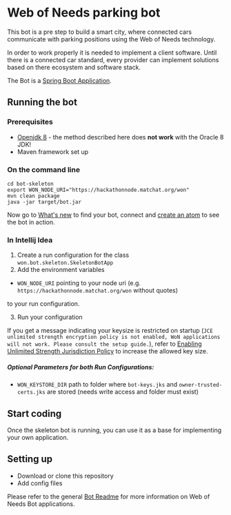 # Web of Needs parking bot

This bot is a pre step to build a smart city, where connected cars communicate with parking positions using 
the Web of Needs technology.

In order to work properly it is needed to implement a client software. Until there is a connected car standard, 
every provider can implement solutions based on there ecosystem and software stack.


The Bot is a  [Spring Boot Application](https://docs.spring.io/spring-boot/docs/current/reference/html/using-boot-running-your-application.html).

## Running the bot

### Prerequisites

- [Openjdk 8](https://adoptopenjdk.net/index.html) - the method described here does **not work** with the Oracle 8 JDK!
- Maven framework set up

### On the command line

```
cd bot-skeleton
export WON_NODE_URI="https://hackathonnode.matchat.org/won"
mvn clean package
java -jar target/bot.jar
```
Now go to [What's new](https://hackathon.matchat.org/owner/#!/overview) to find your bot, connect and [create an atom](https://hackathon.matchat.org/owner/#!/create) to see the bot in action.

### In Intellij Idea
1. Create a run configuration for the class `won.bot.skeleton.SkeletonBotApp`
2. Add the environment variables

  * `WON_NODE_URI` pointing to your node uri (e.g. `https://hackathonnode.matchat.org/won` without quotes)
  
  to your run configuration.
  
3. Run your configuration

If you get a message indicating your keysize is restricted on startup (`JCE unlimited strength encryption policy is not enabled, WoN applications will not work. Please consult the setup guide.`), refer to [Enabling Unlimited Strength Jurisdiction Policy](https://github.com/open-eid/cdoc4j/wiki/Enabling-Unlimited-Strength-Jurisdiction-Policy) to increase the allowed key size.

##### Optional Parameters for both Run Configurations:
- `WON_KEYSTORE_DIR` path to folder where `bot-keys.jks` and `owner-trusted-certs.jks` are stored (needs write access and folder must exist) 

## Start coding

Once the skeleton bot is running, you can use it as a base for implementing your own application. 

## Setting up
- Download or clone this repository
- Add config files

Please refer to the general [Bot Readme](https://github.com/researchstudio-sat/webofneeds/blob/master/webofneeds/won-bot/README.md) for more information on Web of Needs Bot applications.

